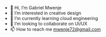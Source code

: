 - 👋 Hi, I’m Gabriel Mwenje
- 👀 I’m interested in creative design
- 🌱 I’m currently learning cloud engineering 
- 💞️ I’m looking to collaborate on UI/UX
- 📫 How to reach me mwenje72@gmail.com

<!---
Mwenje001/Mwenje001 is a ✨ special ✨ repository because its `README.md` (this file) appears on your GitHub profile.
You can click the Preview link to take a look at your changes.
--->
